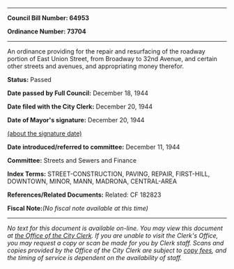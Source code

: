 

********

**Council Bill Number: 64953**
   
**Ordinance Number: 73704**
********

 An ordinance providing for the repair and resurfacing of the roadway portion of East Union Street, from Broadway to 32nd Avenue, and certain other streets and avenues, and appropriating money therefor.

**Status:** Passed
   
**Date passed by Full Council:** December 18, 1944
   
**Date filed with the City Clerk:** December 20, 1944
   
**Date of Mayor's signature:** December 20, 1944
   
[(about the signature date)](/~public/approvaldate.htm)
   
   
   
**Date introduced/referred to committee:** December 11, 1944
   
**Committee:** Streets and Sewers and Finance
   
   
**Index Terms:** STREET-CONSTRUCTION, PAVING, REPAIR, FIRST-HILL, DOWNTOWN, MINOR, MANN, MADRONA, CENTRAL-AREA

**References/Related Documents:** Related: CF 182823

**Fiscal Note:**_(No fiscal note available at this time)_
********

_No text for this document is available on-line. You may view this document at [the Office of the City Clerk](http://www.seattle.gov/leg/clerk/contactUs.htm). If you are unable to visit the Clerk's Office, you may request a copy or scan be made for you by Clerk staff. Scans and copies provided by the Office of the City Clerk are subject to [copy fees](http://clerk.seattle.gov/~public/clerkfees.htm), and the timing of service is dependent on the availability of staff._

